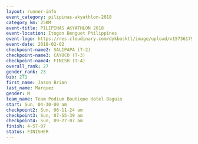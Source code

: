 ```yaml
---
layout: runner-info 
event_category: pilipinas-akyathlon-2018 
category_km: 25KM 
event-title: PILIPINAS AKYATHLON 2018 
event-location: Itogon Benguet Philippines 
event-logo: https://res.cloudinary.com/dykbosktl/image/upload/v1573617968/Logo/akyathlon-logo-new_ifndai.png 
event-date: 2018-02-02 
checkpoint-name2: SALIPAPA (T-2) 
checkpoint-name3: CAYOCO (T-3) 
checkpoint-name4: FINISH (T-4) 
overall_rank: 27
gender_rank: 23
bib: 271
first_name: Jason Brian
last_name: Marquez
gender: M
team_name: Team Podium Boutique Hotel Baguio
start: Sun, 04-30-00 am
checkpoint2: Sun, 06-11-24 am
checkpoint3: Sun, 07-55-39 am
checkpoint4: Sun, 09-27-07 am
finish: 4-57-07
status: FINISHER
---
```

